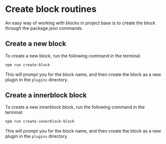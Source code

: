 # Create block routines
An easy way of working with blocks in project base is to create the block through the package.json commands.

## Create a new block
To create a new block, run the following command in the terminal:

```bash
npm run create-block
```

This will prompt you for the block name, and then create the block as a new plugin in the `plugins` directory.

## Create a innerblock block
To create a new innerblock block, run the following command in the terminal:

```bash
npm run create-innerblock-block
```

This will prompt you for the block name, and then create the block as a new plugin in the `plugins` directory.

